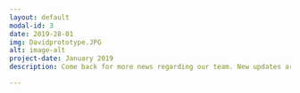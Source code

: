 ```yaml
---
layout: default
modal-id: 3
date: 2019-28-01
img: Davidprototype.JPG
alt: image-alt
project-date: January 2019
description: Come back for more news regarding our team. New updates are coming soon. Check out our Twitter and Facebook accounts for more about us.

---
```

